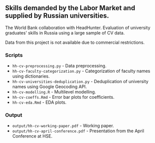 ## Skills demanded by the Labor Market and supplied by Russian universities.

The World Bank collaboration with HeadHunter. Evaluation of university graduates' skills in Russia using a large sample of CV data.

Data from this project is not available due to commercial restrictions.

### Scripts
* `hh-cv-preprocessing.py` - Data preprocessing.
* `hh-cv-faculty-categorization.py` - Categorization of faculty names using dictionaries.
* `hh-cv-universities-deduplication.py` - Deduplication of university names using Google Geocoding API.
* `hh-cv-modelling.R` - Multilevel modelling.
* `hh-cv-coeffs.Rmd` - Error bar plots for coefficients.
* `hh-cv-eda.Rmd` - EDA plots.

### Output
* `output/hh-cv-working-paper.pdf` - Working paper.
* `output/hh-cv-april-conference.pdf` - Presentation from the April Conference at HSE.
